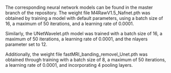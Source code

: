 The corresponding neural network models can be found in the master branch of the repository. The weight file M4RawV1.5_Nafnet.pth was obtained by training a model with default parameters, using a batch size of 16, a maximum of 50 iterations, and a learning rate of 0.0001.

Similarly, the UNetWavelet.pth model was trained with a batch size of 16, a maximum of 50 iterations, a learning rate of 0.0001, and the nlayers parameter set to 12.

Additionally, the weight file fastMRI_banding_removel_Unet.pth was obtained through training with a batch size of 8, a maximum of 50 iterations, a learning rate of 0.0001, and incorporating 4 pooling layers. 

